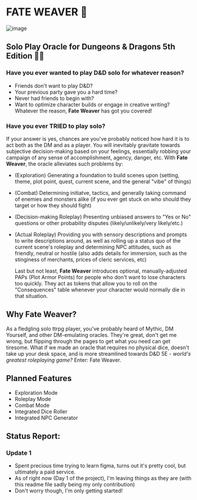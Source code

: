 # FATE WEAVER 🎲
![image](https://github.com/Michal-J-Kanios/fateweaver_oracle/assets/92123240/e1273696-638b-4f68-b0be-767e792268e6)

## Solo Play Oracle for Dungeons & Dragons 5th Edition 🧙‍♂️
### Have you ever wanted to play D&D solo for whatever reason?
- Friends don't want to play D&D?
- Your previous party gave you a hard time?
- Never had friends to begin with?
- Want to optimize character builds or engage in creative writing?
Whatever the reason, **Fate Weaver** has got you covered!
### Have you ever TRIED to play solo?
  If your answer is yes, chances are you've probably noticed how hard it is to act both as the DM and as a player.
You will inevitably gravitate towards subjective decision-making based on your feelings, essentially robbing your campaign of any sense of accomplishment, agency, danger, etc.
With **Fate Weaver**, the oracle alleviates such problems by:
- (Exploration) Generating a foundation to build scenes upon (setting, theme, plot point, quest, current scene, and the general "vibe" of things)
- (Combat) Determining initiatve, tactics, and generally taking command of enemies and monsters alike (if you ever get stuck on who should they target or how they should fight)
- (Decision-making Roleplay) Presenting unbiased answers to "Yes or No" questions or other probability disputes (likely/unlikely/very likely/etc.)
- (Actual Roleplay) Providing you with sensory descriptions and prompts to write descriptions around, as well as rolling up a status quo of the current scene's roleplay and determining NPC attitudes, such as friendly, neutral or hostile (also adds details for immersion, such as the stinginess of merchants, prices of cleric services, etc)
  
  Last but not least, **Fate Weaver** introduces optional, manually-adjusted PAPs (Plot Armor Points) for people who don't want to lose characters too quickly. They act as tokens that allow you to roll on the "Consequences" table whenever your character would normally die in that situation.
## Why Fate Weaver?
  As a fledgling solo ttrpg player, you've probably heard of Mythic, DM Yourself, and other DM-emulating oracles. They're great, don't get me wrong, but flipping through the pages to get what you need can get tiresome. What if we made an oracle that requires no physical dice, doesn't take up your desk space, and is more streamlined towards D&D 5E - *world's greatest roleplaying game?* Enter: Fate Weaver.

## Planned Features
- Exploration Mode
- Roleplay Mode
- Combat Mode
- Integrated Dice Roller
- Integrated NPC Generator

## Status Report:
### Update 1
- Spent precious time trying to learn figma, turns out it's pretty cool, but ultimately a paid service.
- As of right now (Day 1 of the project), I'm leaving things as they are (with this readme file sadly being my only contribution)
- Don't worry though, I'm only getting started!
